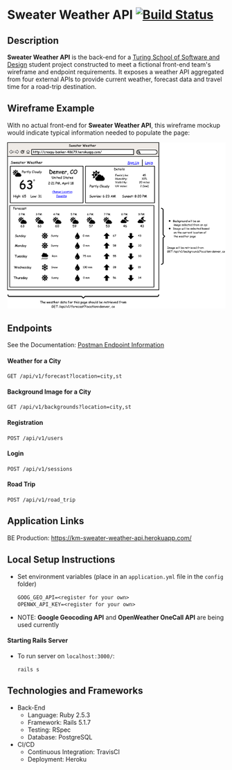 # Sweater Weather API [![Build Status](https://travis-ci.org/kmcgrevey/sweater_weather_api.svg?branch=master)](https://travis-ci.org/kmcgrevey/sweater_weather_api)

## Description
**Sweater Weather API** is the back-end for a [Turing School of Software and Design](https://turing.io/) student project constructed to meet a fictional front-end team's wireframe and endpoint requirements. It exposes a weather API aggregated from four external APIs to provide current weather, forecast data and travel time for a road-trip destination.

## Wireframe Example
With no actual front-end for **Sweater Weather API**, this wireframe mockup would indicate typical information needed to populate the page:  

![wireframe](public/wireframe_1.png)

## Endpoints

See the Documentation: [Postman Endpoint Information](https://documenter.getpostman.com/view/11306597/TVCiV7aF)

#### Weather for a City
```
GET /api/v1/forecast?location=city,st
```
#### Background Image for a City
```
GET /api/v1/backgrounds?location=city,st
```
#### Registration
```
POST /api/v1/users
```
#### Login
```
POST /api/v1/sessions
```
#### Road Trip
```
POST /api/v1/road_trip
```


## Application Links

BE Production: https://km-sweater-weather-api.herokuapp.com/

## Local Setup Instructions

- Set environment variables (place in an `application.yml` file in the `config` folder)
  ```
  GOOG_GEO_API=<register for your own>
  OPENWX_API_KEY=<register for your own>
  ```
- NOTE: **Google Geocoding API** and **OpenWeather OneCall API** are being used currently
#### Starting Rails Server

- To run server on `localhost:3000/`:
  ```
  rails s
  ```

## Technologies and Frameworks

- Back-End
  - Language: Ruby 2.5.3
  - Framework: Rails 5.1.7
  - Testing: RSpec
  - Database: PostgreSQL
- CI/CD
  - Continuous Integration: TravisCI
  - Deployment: Heroku

